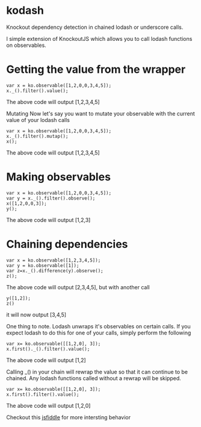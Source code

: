 kodash
======

Knockout dependency detection in chained lodash or underscore calls.

I simple extension of KnockoutJS which allows you to call lodash functions on observables.


Getting the value from the wrapper
==================================
```
var x = ko.observable([1,2,0,0,3,4,5]);
x._().filter().value();
```
The above code will output [1,2,3,4,5]


Mutating
Now let's say you want to mutate your observable
with the current value of your lodash calls

```
var x = ko.observable([1,2,0,0,3,4,5]);
x._().filter().mutap();
x();
```
The above code will output [1,2,3,4,5]

Making observables
==================
```
var x = ko.observable([1,2,0,0,3,4,5]);
var y = x._().filter().observe();
x([1,2,0,0,3]);
y();
```
The above code will output [1,2,3]

Chaining dependencies
=====================
```
var x = ko.observable([1,2,3,4,5]);
var y = ko.observable([1]);
var z=x._().difference(y).observe();
z();
```

The above code will output [2,3,4,5],
but with another call
```
y([1,2]);
z()
```
it will now output [3,4,5]

One thing to note. Lodash unwraps it's observables on certain calls. If you expect lodash to do this for one of your calls, simply perform the following

```
var x= ko.observable([[1,2,0], 3]);
x.first()._().filter().value();
```
The above code will output [1,2]

Calling _() in your chain will rewrap the value so that it can continue to be chained. Any lodash functions called without a rewrap will be skipped.
```
var x= ko.observable([[1,2,0], 3]);
x.first().filter().value();
```
The above code will output [1,2,0]



Checkout this [jsfiddle](http://jsfiddle.net/FZek4/153/) for more intersting behavior
